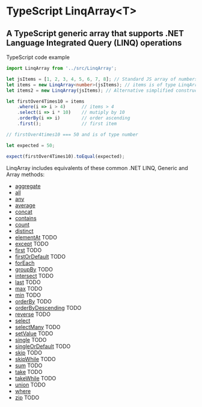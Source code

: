 # TypeScript LinqArray&lt;T&gt;
## A TypeScript generic array that supports .NET Language Integrated Query (LINQ) operations

TypeScript code example
```typescript
import LinqArray from '../src/LinqArray';

let jsItems = [1, 2, 3, 4, 5, 6, 7, 8]; // Standard JS array of numbers
let items = new LinqArray<number>(jsItems); // items is of type LinqArray<number>, constructed from the standard JS array of numbers
let items2 = new LinqArray(jsItems); // Alternative simplified constructor syntax still resulting in type LinqArray<number>, as the generic type is inferred from the type of the standard JS array items (number)

let firstOver4Times10 = items
    .where(i => i > 4)      // items > 4
    .select(i => i * 10)    // mutiply by 10
    .orderBy(i => i)        // order ascending
    .first();               // first item

// firstOver4times10 === 50 and is of type number

let expected = 50;

expect(firstOver4Times10).toEqual(expected);
```

LinqArray includes equivalents of these common .NET LINQ, Generic and Array methods:
- [aggregate](https://learn.microsoft.com/en-us/dotnet/api/system.linq.enumerable.aggregate)
- [all](https://learn.microsoft.com/en-us/dotnet/api/system.linq.enumerable.all)
- [any](https://learn.microsoft.com/en-us/dotnet/api/system.linq.enumerable.any)
- [average](https://learn.microsoft.com/en-us/dotnet/api/system.linq.enumerable.average)
- [concat](https://learn.microsoft.com/en-us/dotnet/api/system.linq.enumerable.concat)
- [contains](https://learn.microsoft.com/en-us/dotnet/api/system.linq.enumerable.contains)
- [count](https://learn.microsoft.com/en-us/dotnet/api/system.linq.enumerable.count)
- [distinct](https://learn.microsoft.com/en-us/dotnet/api/system.linq.enumerable.distinct)
- [elementAt](https://learn.microsoft.com/en-us/dotnet/api/system.linq.enumerable.elementAt) TODO
- [except](https://learn.microsoft.com/en-us/dotnet/api/system.linq.enumerable.except) TODO
- [first](https://learn.microsoft.com/en-us/dotnet/api/system.linq.enumerable.first) TODO
- [firstOrDefault](https://learn.microsoft.com/en-us/dotnet/api/system.linq.enumerable.firstOrDefault) TODO
- [forEach](https://learn.microsoft.com/en-us/dotnet/api/system.collections.generic.list-1.foreach)
- [groupBy](https://learn.microsoft.com/en-us/dotnet/api/system.linq.enumerable.groupBy) TODO
- [intersect](https://learn.microsoft.com/en-us/dotnet/api/system.linq.enumerable.intersect) TODO
- [last](https://learn.microsoft.com/en-us/dotnet/api/system.linq.enumerable.last) TODO
- [max](https://learn.microsoft.com/en-us/dotnet/api/system.linq.enumerable.max) TODO
- [min](https://learn.microsoft.com/en-us/dotnet/api/system.linq.enumerable.min) TODO
- [orderBy](https://learn.microsoft.com/en-us/dotnet/api/system.linq.enumerable.orderBy) TODO
- [orderByDescending](https://learn.microsoft.com/en-us/dotnet/api/system.linq.enumerable.orderByDescending) TODO
- [reverse](https://learn.microsoft.com/en-us/dotnet/api/system.linq.enumerable.reverse) TODO
- [select](https://learn.microsoft.com/en-us/dotnet/api/system.linq.enumerable.select)
- [selectMany](https://learn.microsoft.com/en-us/dotnet/api/system.linq.enumerable.selectMany) TODO
- [setValue](https://learn.microsoft.com/en-us/dotnet/api/system.array.setvalue) TODO
- [single](https://learn.microsoft.com/en-us/dotnet/api/system.linq.enumerable.single) TODO
- [singleOrDefault](https://learn.microsoft.com/en-us/dotnet/api/system.linq.enumerable.singleOrDefault) TODO
- [skip](https://learn.microsoft.com/en-us/dotnet/api/system.linq.enumerable.skip) TODO
- [skipWhile](https://learn.microsoft.com/en-us/dotnet/api/system.linq.enumerable.skipWhile) TODO
- [sum](https://learn.microsoft.com/en-us/dotnet/api/system.linq.enumerable.sum) TODO
- [take](https://learn.microsoft.com/en-us/dotnet/api/system.linq.enumerable.take) TODO
- [takeWhile](https://learn.microsoft.com/en-us/dotnet/api/system.linq.enumerable.takeWhile) TODO
- [union](https://learn.microsoft.com/en-us/dotnet/api/system.linq.enumerable.union) TODO
- [where](https://learn.microsoft.com/en-us/dotnet/api/system.linq.enumerable.where)
- [zip](https://learn.microsoft.com/en-us/dotnet/api/system.linq.enumerable.zip) TODO

